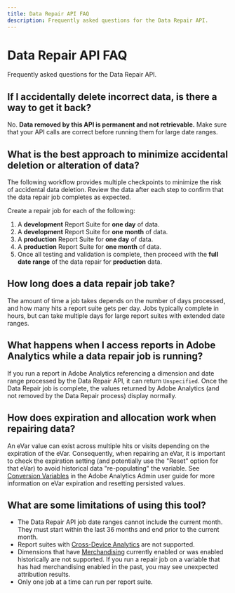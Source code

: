 ```yaml
---
title: Data Repair API FAQ
description: Frequently asked questions for the Data Repair API.
---
```


# Data Repair API FAQ

Frequently asked questions for the Data Repair API.

## If I accidentally delete incorrect data, is there a way to get it back?

No. **Data removed by this API is permanent and not retrievable.** Make sure that your API calls are correct before running them for large date ranges.

## What is the best approach to minimize accidental deletion or alteration of data?

The following workflow provides multiple checkpoints to minimize the risk of accidental data deletion. Review the data after each step to confirm that the data repair job completes as expected.

Create a repair job for each of the following:

1. A **development** Report Suite for **one day** of data.
1. A **development** Report Suite for **one month** of data.
1. A **production** Report Suite for **one day** of data.
1. A **production** Report Suite for **one month** of data.
1. Once all testing and validation is complete, then proceed with the **full date range** of the data repair for **production** data.

## How long does a data repair job take?

The amount of time a job takes depends on the number of days processed, and how many hits a report suite gets per day. Jobs typically complete in hours, but can take multiple days for large report suites with extended date ranges.

## What happens when I access reports in Adobe Analytics while a data repair job is running?

If you run a report in Adobe Analytics referencing a dimension and date range processed by the Data Repair API, it can return `Unspecified`. Once the Data Repair job is complete, the values returned by Adobe Analytics (and not removed by the Data Repair process) display normally.

## How does expiration and allocation work when repairing data?

An eVar value can exist across multiple hits or visits depending on the expiration of the eVar.  Consequently, when repairing an eVar, it is important to check the expiration setting (and potentially use the "Reset" option for that eVar) to avoid historical data "re-populating" the variable. See [Conversion Variables](https://docs.adobe.com/content/help/en/analytics/admin/admin-tools/conversion-variables/conversion-var-admin.html) in the Adobe Analytics Admin user guide for more information on eVar expiration and resetting persisted values.

## What are some limitations of using this tool?

* The Data Repair API job date ranges cannot include the current month.  They must start within the last 36 months and end prior to the current month.
* Report suites with [Cross-Device Analytics](https://experienceleague.adobe.com/docs/analytics/components/cda/overview.html) are not supported.
* Dimensions that have [Merchandising](https://experienceleague.adobe.com/docs/analytics/components/dimensions/evar-merchandising.html) currently enabled or was enabled historically are not supported. If you run a repair job on a variable that has had merchandising enabled in the past, you may see unexpected attribution results.
* Only one job at a time can run per report suite.
